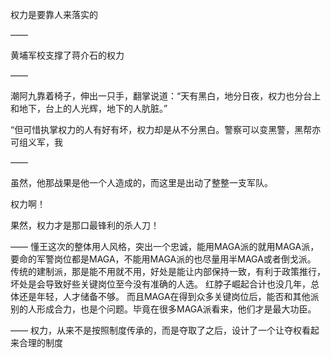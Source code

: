 权力是要靠人来落实的

——

黄埔军校支撑了蒋介石的权力

——

潮阿九靠着椅子，伸出一只手，翻掌说道：“天有黑白，地分日夜，权力也分台上和地下，台上的人光辉，地下的人肮脏。”

“但可惜执掌权力的人有好有坏，权力却是从不分黑白。警察可以变黑警，黑帮亦可组义军，我

——

虽然，他那战果是他一个人造成的，而这里是出动了整整一支军队。

权力啊！

果然，权力才是那口最锋利的杀人刀！

——
懂王这次的整体用人风格，突出一个忠诚，能用MAGA派的就用MAGA派，要命的军警岗位都是MAGA，不能用MAGA派的也尽量用半MAGA或者倒戈派。
传统的建制派，那是能不用就不用，好处是能让内部保持一致，有利于政策推行，坏处是会导致好些关键岗位至今没有准确的人选。
红脖子崛起合计也没几年，总体还是年轻，人才储备不够。
而且MAGA在得到众多关键岗位后，能否和其他派别的人形成合力，也是个问题。毕竟在很多MAGA派看来，他们才是最大功臣。

——
权力，从来不是按照制度传承的，而是夺取了之后，设计了一个让夺权看起来合理的制度
